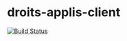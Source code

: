 # droits-applis-client
[![Build Status](https://travis-ci.org/LucBourdil/droits-applis-client.svg?branch=master)](https://travis-ci.org/LucBourdil/droits-applis-client)
